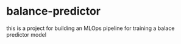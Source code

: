 # balance-predictor
this is a project for building an MLOps pipeline for training a balace predictor model